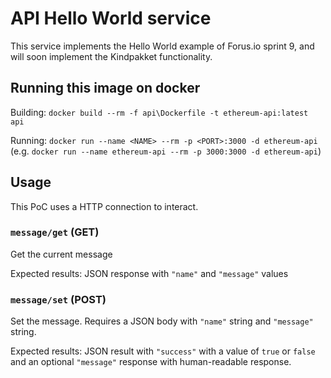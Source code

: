 # API Hello World service

This service implements the Hello World example of Forus.io sprint 9, and will soon implement the Kindpakket functionality. 

## Running this image on docker

Building: `docker build --rm -f api\Dockerfile -t ethereum-api:latest api`

Running: `docker run --name <NAME> --rm -p <PORT>:3000 -d ethereum-api` (e.g. `docker run --name ethereum-api --rm -p 3000:3000 -d ethereum-api`)

## Usage

This PoC uses a HTTP connection to interact.

### `message/get` (GET)

Get the current message

Expected results: JSON response with `"name"` and `"message"` values

### `message/set` (POST)

Set the message. Requires a JSON body with `"name"` string and `"message"` string.

Expected results: JSON result with `"success"` with a value of `true` or `false` and an optional `"message"` response with human-readable response.